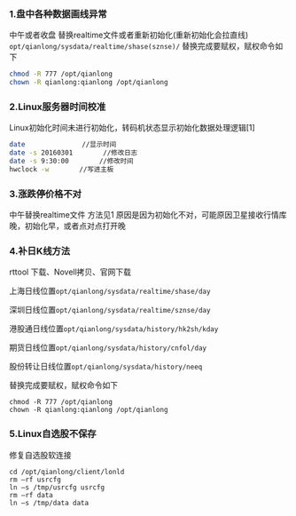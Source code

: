 ### 1.盘中各种数据画线异常
中午或者收盘 替换realtime文件或者重新初始化(重新初始化会拉直线)
<code>opt/qianlong/sysdata/realtime/shase(sznse)/</code>
替换完成要赋权，赋权命令如下
```Bash
chmod -R 777 /opt/qianlong 
chown -R qianlong:qianlong /opt/qianlong
```
### 2.Linux服务器时间校准
Linux初始化时间未进行初始化，转码机状态显示初始化数据处理逻辑[1]
```Bash
date 　　　　　　　　//显示时间
date -s 20160301 　　　　//修改日志
date -s 9:30:00 　　　　//修改时间 
hwclock -w 　　　　//写进主板

```

### 3.涨跌停价格不对
中午替换realtime文件 方法见1
原因是因为初始化不对，可能原因卫星接收行情库晚，初始化早，或者点对点打开晚

### 4.补日K线方法

rttool 下载、Novell拷贝、官网下载

上海日线位置```opt/qianlong/sysdata/realtime/shase/day```

深圳日线位置```opt/qianlong/sysdata/realtime/sznse/day```

港股通日线位置```opt/qianlong/sysdata/history/hk2sh/kday```

期货日线位置```opt/qianlong/sysdata/history/cnfol/day```

股份转让日线位置```opt/qianlong/sysdata/history/neeq```

替换完成要赋权，赋权命令如下
```
chmod -R 777 /opt/qianlong 
chown -R qianlong:qianlong /opt/qianlong
```
### 5.Linux自选股不保存
修复自选股软连接
```
cd /opt/qianlong/client/lonld
rm –rf usrcfg
ln –s /tmp/usrcfg usrcfg
rm –rf data
ln –s /tmp/data data
```